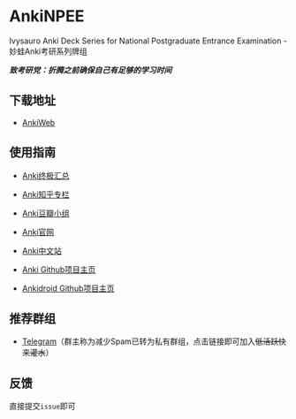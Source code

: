 # AnkiNPEE

Ivysauro Anki Deck Series for National Postgraduate Entrance Examination - 妙蛙Anki考研系列牌组

***致考研党：折腾之前确保自己有足够的学习时间***

## 下载地址

- [AnkiWeb](https://ankiweb.net/shared/by-author/934622764)

## 使用指南

- [Anki终极汇总](https://zhuanlan.zhihu.com/p/21328602)
- [Anki知乎专栏](https://zhuanlan.zhihu.com/-anki)
- [Anki豆瓣小组](https://www.douban.com/group/577207)


- [Anki官网](https://ankiweb.net)
- [Anki中文站](https://ankichina.net)


- [Anki Github项目主页](https://github.com/ankitects/anki)
- [Ankidroid Github项目主页](https://github.com/ankidroid/Anki-Android)

## 推荐群组

- [Telegram](https://t.me/joinchat/KVQwdlOdM37Cs4_tTMZUAw)（群主称为减少Spam已转为私有群组，点击链接即可加入~~低活跃快来灌水~~）

## 反馈

直接提交`issue`即可
